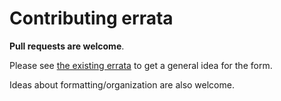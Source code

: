 # Contributing errata

**Pull requests are welcome**.

Please see [the existing errata](https://github.com/phobson/esri_errata/blob/master/errata.md) to get a general idea for the form.

Ideas about formatting/organization are also welcome.
